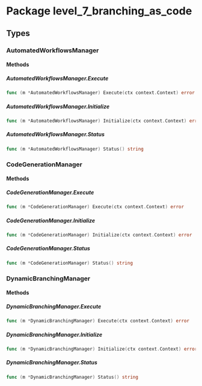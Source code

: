 # Package level_7_branching_as_code

## Types

### AutomatedWorkflowsManager

#### Methods

##### AutomatedWorkflowsManager.Execute

```go
func (m *AutomatedWorkflowsManager) Execute(ctx context.Context) error
```

##### AutomatedWorkflowsManager.Initialize

```go
func (m *AutomatedWorkflowsManager) Initialize(ctx context.Context) error
```

##### AutomatedWorkflowsManager.Status

```go
func (m *AutomatedWorkflowsManager) Status() string
```

### CodeGenerationManager

#### Methods

##### CodeGenerationManager.Execute

```go
func (m *CodeGenerationManager) Execute(ctx context.Context) error
```

##### CodeGenerationManager.Initialize

```go
func (m *CodeGenerationManager) Initialize(ctx context.Context) error
```

##### CodeGenerationManager.Status

```go
func (m *CodeGenerationManager) Status() string
```

### DynamicBranchingManager

#### Methods

##### DynamicBranchingManager.Execute

```go
func (m *DynamicBranchingManager) Execute(ctx context.Context) error
```

##### DynamicBranchingManager.Initialize

```go
func (m *DynamicBranchingManager) Initialize(ctx context.Context) error
```

##### DynamicBranchingManager.Status

```go
func (m *DynamicBranchingManager) Status() string
```

